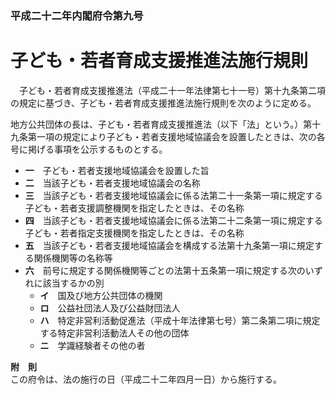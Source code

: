 ### 平成二十二年内閣府令第九号  
# 子ども・若者育成支援推進法施行規則  
　子ども・若者育成支援推進法（平成二十一年法律第七十一号）第十九条第二項の規定に基づき、子ども・若者育成支援推進法施行規則を次のように定める。  
  
地方公共団体の長は、子ども・若者育成支援推進法（以下「法」という。）第十九条第一項の規定により子ども・若者支援地域協議会を設置したときは、次の各号に掲げる事項を公示するものとする。  
* **一**　子ども・若者支援地域協議会を設置した旨  
* **二**　当該子ども・若者支援地域協議会の名称  
* **三**　当該子ども・若者支援地域協議会に係る法第二十一条第一項に規定する子ども・若者支援調整機関を指定したときは、その名称  
* **四**　当該子ども・若者支援地域協議会に係る法第二十二条第一項に規定する子ども・若者指定支援機関を指定したときは、その名称  
* **五**　当該子ども・若者支援地域協議会を構成する法第十九条第一項に規定する関係機関等の名称等  
* **六**　前号に規定する関係機関等ごとの法第十五条第一項に規定する次のいずれに該当するかの別  
	* **イ**　国及び地方公共団体の機関  
	* **ロ**　公益社団法人及び公益財団法人  
	* **ハ**　特定非営利活動促進法（平成十年法律第七号）第二条第二項に規定する特定非営利活動法人その他の団体  
	* **ニ**　学識経験者その他の者  
  
**附　則**  
この府令は、法の施行の日（平成二十二年四月一日）から施行する。  
  

